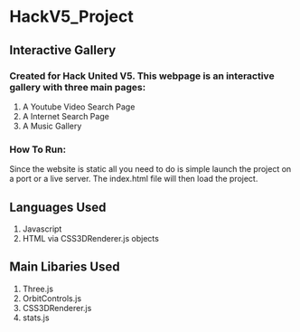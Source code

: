 # HackV5_Project

## Interactive Gallery

### Created for Hack United V5. This webpage is an interactive gallery with three main pages:
1. A Youtube Video Search Page 
2. A Internet Search Page
3. A Music Gallery

### How To Run:
Since the website is static all you need to do is simple launch the project on a port or a live server. The index.html file will then load the project.

## Languages Used
1. Javascript
2. HTML via CSS3DRenderer.js objects

## Main Libaries Used
1. Three.js
2. OrbitControls.js
3. CSS3DRenderer.js
4. stats.js

